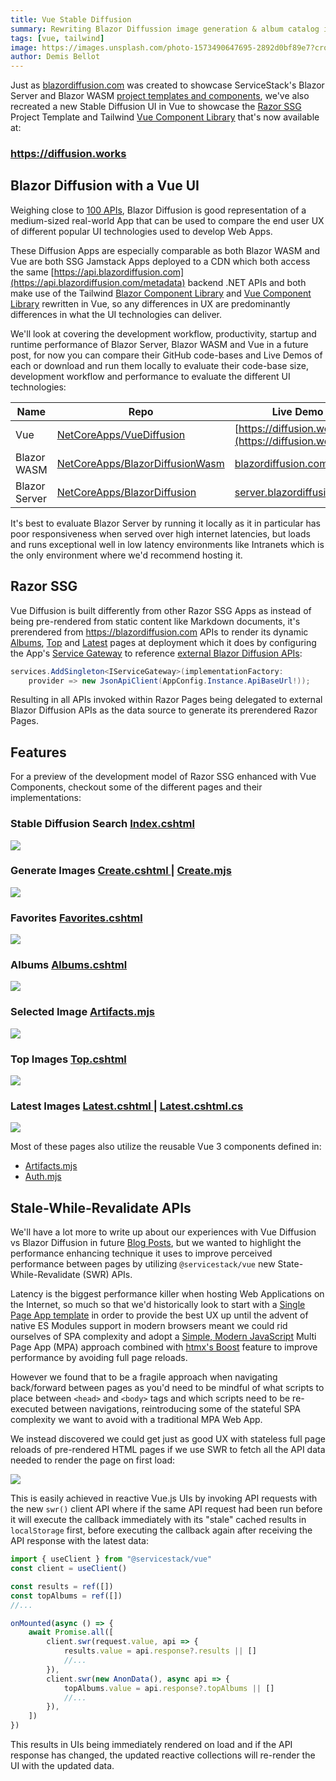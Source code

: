 ```yaml
---
title: Vue Stable Diffusion
summary: Rewriting Blazor Diffussion image generation & album catalog in Vue & Razor SSG  
tags: [vue, tailwind]
image: https://images.unsplash.com/photo-1573490647695-2892d0bf89e7?crop=entropy&fit=crop&h=1000&w=2000
author: Demis Bellot
---
```


Just as [blazordiffusion.com](https://blazordiffusion.com) was created to showcase ServiceStack's
Blazor Server and Blazor WASM [project templates and components](/blazor), we've also recreated a new Stable Diffusion UI 
in Vue to showcase the [Razor SSG](https://razor-ssg.web-templates.io) Project Template and Tailwind
[Vue Component Library](https://docs.servicestack.net/vue/) that's now available at:

<h3 class="not-prose text-4xl text-center pb-8">
    <a class="text-blue-600 hover:underline" href="https://diffusion.works">https://diffusion.works</a>
</h3>

## Blazor Diffusion with a Vue UI

Weighing close to [100 APIs](https://api.blazordiffusion.com/metadata), Blazor Diffusion is good representation of a 
medium-sized real-world App that can be used to compare the end user UX of different popular UI technologies used to
develop Web Apps. 

These Diffusion Apps are especially comparable as both Blazor WASM and Vue are both SSG Jamstack Apps deployed to a CDN
which both access the same [https://api.blazordiffusion.com](https://api.blazordiffusion.com/metadata) backend .NET APIs and
both make use of the Tailwind [Blazor Component Library](https://servicestack.net/blazor#blazor-component-gallery) and
[Vue Component Library](https://docs.servicestack.net/vue/) rewritten in Vue, so any differences in UX are predominantly
differences in what the UI technologies can deliver.

We'll look at covering the development workflow, productivity, startup and runtime performance of Blazor Server, 
Blazor WASM and Vue in a future post, for now you can compare their GitHub code-bases and Live Demos of each or download 
and run them locally to evaluate their code-base size, development workflow and performance to evaluate the different
UI technologies:

| Name          | Repo                                                                                  | Live Demo                                                        |
|---------------|---------------------------------------------------------------------------------------|------------------------------------------------------------------|
| Vue           | [NetCoreApps/VueDiffusion](https://github.com/NetCoreApps/VueDiffusion)               | [https://diffusion.works](https://diffusion.works)               |
| Blazor WASM   | [NetCoreApps/BlazorDiffusionWasm](https://github.com/NetCoreApps/BlazorDiffusionWasm) | [blazordiffusion.com](https://blazordiffusion.com)               |
| Blazor Server | [NetCoreApps/BlazorDiffusion](https://github.com/NetCoreApps/BlazorDiffusion)         | [server.blazordiffusion.com](https://server.blazordiffusion.com) |

It's best to evaluate Blazor Server by running it locally as it in particular has poor responsiveness when served over 
high internet latencies, but loads and runs exceptional well in low latency environments like Intranets which is the 
only environment where we'd recommend hosting it.

## Razor SSG

Vue Diffusion is built differently from other Razor SSG Apps as instead of being pre-rendered from static content
like Markdown documents, it's prerendered from https://blazordiffusion.com APIs to render its dynamic 
[Albums](https://diffusion.works/albums/), [Top](https://diffusion.works/top) and [Latest](https://diffusion.works/latest) 
pages at deployment which it does by configuring the App's [Service Gateway](https://docs.servicestack.net/service-gateway) to reference 
[external Blazor Diffusion APIs](https://github.com/NetCoreApps/VueDiffusion/blob/0bbbca3970c07c0cf261ae32c24736ae287981f9/MyApp/Configure.Ssg.cs#L22):

```csharp
services.AddSingleton<IServiceGateway>(implementationFactory: 
    provider => new JsonApiClient(AppConfig.Instance.ApiBaseUrl!));
```

Resulting in all APIs invoked within Razor Pages being delegated to external Blazor Diffusion APIs as the data source
to generate its prerendered Razor Pages.

## Features

For a preview of the development model of Razor SSG enhanced with Vue Components, checkout some of the different pages 
and their implementations:

<div class="not-prose">
    <h3 class="text-3xl flex justify-between">
        <span>Stable Diffusion Search</span>
        <a class="text-blue-600 hover:underline" href="https://github.com/NetCoreApps/VueDiffusion/blob/main/MyApp/Pages/Index.cshtml">
            Index.cshtml
        </a>
    </h3>
</div>

[![](/img/posts/vue-diffusion/vuediffusion-search.png)](https://diffusion.works)

<div class="not-prose">
    <h3 class="text-3xl flex justify-between">
        <span>Generate Images</span>
        <span>
            <a class="text-blue-600 hover:underline" href="https://github.com/NetCoreApps/VueDiffusion/blob/main/MyApp/Pages/Create.cshtml">
                Create.cshtml
            </a>
            <span class="text-gray-400">|</span> 
            <a class="text-blue-600 hover:underline" href="https://github.com/NetCoreApps/VueDiffusion/blob/main/MyApp/wwwroot/mjs/components/Create.mjs">
                Create.mjs
            </a>
        </span>
    </h3>
</div>

[![](/img/posts/vue-diffusion/vuediffusion-create.png)](https://diffusion.works/create)

<div class="not-prose">
    <h3 class="text-3xl flex justify-between">
        <span>Favorites</span>
        <a class="text-blue-600 hover:underline" href="https://github.com/NetCoreApps/VueDiffusion/blob/main/MyApp/Pages/Favorites.cshtml">
            Favorites.cshtml
        </a>
    </h3>
</div>

[![](/img/posts/vue-diffusion/vuediffusion-favorites.png)](https://diffusion.works/favorites)

<div class="not-prose">
    <h3 class="text-3xl flex justify-between">
        <span>Albums</span>
        <a class="text-blue-600 hover:underline" href="https://github.com/NetCoreApps/VueDiffusion/blob/main/MyApp/Pages/Albums.cshtml">
            Albums.cshtml
        </a>
    </h3>
</div>

[![](/img/posts/vue-diffusion/vuediffusion-albums.png)](https://diffusion.works/albums/)

<div class="not-prose">
    <h3 class="text-3xl flex justify-between">
        <span>Selected Image</span>
        <a class="text-blue-600 hover:underline" href="https://github.com/NetCoreApps/VueDiffusion/blob/main/MyApp/wwwroot/mjs/components/Artifacts.mjs#L303">
            Artifacts.mjs
        </a>
    </h3>
</div>

[![](/img/posts/vue-diffusion/vuediffusion-selected.png)](https://diffusion.works/?view=63121)

<div class="not-prose">
    <h3 class="text-3xl flex justify-between">
        <span>Top Images</span>
        <a class="text-blue-600 hover:underline" href="https://github.com/NetCoreApps/VueDiffusion/blob/main/MyApp/Pages/Top.cshtml">
            Top.cshtml
        </a>
    </h3>
</div>

[![](/img/posts/vue-diffusion/vuediffusion-top.png)](https://diffusion.works/top)

<div class="not-prose">
    <h3 class="text-3xl flex justify-between">
        <span>Latest Images</span>
        <span>
            <a class="text-blue-600 hover:underline" href="https://github.com/NetCoreApps/VueDiffusion/blob/main/MyApp/Pages/Latest.cshtml">
                Latest.cshtml
            </a>
            <span class="text-gray-400">|</span> 
            <a class="text-blue-600 hover:underline" href="https://github.com/NetCoreApps/VueDiffusion/blob/main/MyApp/Pages/Latest.cshtml.cs">
                Latest.cshtml.cs
            </a>
        </span>
    </h3>
</div>

[![](/img/posts/vue-diffusion/vuediffusion-latest.png)](https://diffusion.works/latest)

Most of these pages also utilize the reusable Vue 3 components defined in: 

- [Artifacts.mjs](https://github.com/NetCoreApps/VueDiffusion/blob/main/MyApp/wwwroot/mjs/components/Artifacts.mjs)
- [Auth.mjs](https://github.com/NetCoreApps/VueDiffusion/blob/main/MyApp/wwwroot/mjs/components/Auth.mjs)

## Stale-While-Revalidate APIs

We'll have a lot more to write up about our experiences with Vue Diffusion vs Blazor Diffusion in future
[Blog Posts](https://servicestack.net/blog), but we wanted to highlight the performance enhancing technique it uses
to improve perceived performance between pages by utilizing `@servicestack/vue` new State-While-Revalidate (SWR) APIs.

Latency is the biggest performance killer when hosting Web Applications on the Internet, so much so that we'd
historically look to start with a [Single Page App template](https://jamstacks.net) in order to provide the
best UX up until the advent of native ES Modules support in modern browsers meant we could rid ourselves of
SPA complexity and adopt a [Simple, Modern JavaScript](https://jamstacks.net/posts/javascript) Multi Page App (MPA)
approach combined with [htmx's Boost](https://htmx.org/attributes/hx-boost/) feature to improve performance
by avoiding full page reloads.

However we found that to be a fragile approach when navigating back/forward between pages as you'd need to be
mindful of what scripts to place between `<head>` and `<body>` tags and which scripts need to be re-executed
between navigations, reintroducing some of the stateful SPA complexity we want to avoid with a traditional MPA Web App.

We instead discovered we could get just as good UX with stateless full page reloads of pre-rendered HTML pages
if we use SWR to fetch all the API data needed to render the page on first load:

[![](/img/posts/vue-diffusion/diffusion-swr.gif)](https://diffusion.works)

This is easily achieved in reactive Vue.js UIs by invoking API requests with the new `swr()` client API where if
the same API request had been run before it will execute the callback immediately with its "stale" cached results
in `localStorage` first, before executing the callback again after receiving the API response with the latest data:

```ts
import { useClient } from "@servicestack/vue"
const client = useClient()

const results = ref([])
const topAlbums = ref([])
//...

onMounted(async () => {
    await Promise.all([
        client.swr(request.value, api => {
            results.value = api.response?.results || []
            //...
        }),
        client.swr(new AnonData(), async api => {
            topAlbums.value = api.response?.topAlbums || []
            //...
        }),
    ])
})
```

This results in UIs being immediately rendered on load and if the API response has changed, the updated reactive 
collections will re-render the UI with the updated data.
